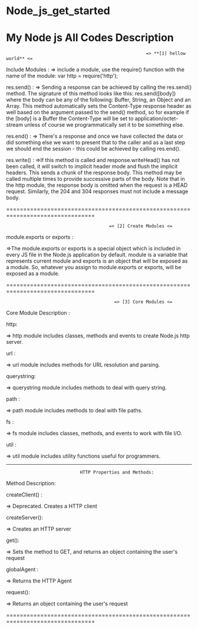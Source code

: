 # Node_js_get_started
My Node js All Codes Description
======================================================================================================================================

                                                         => **[1] hellow world** <=

Include Modules :
=> include a module, use the require() function with the name of the module:
   var http = require('http');
   
res.send() :
=> Sending a response can be achieved by calling the res.send() method. The signature of this method looks like this: res.send([body]) 
   where the body can be any of the following: Buffer, String, an Object and an Array.
   This method automatically sets the Content-Type response header as well based on the argument passed to the send() method, 
   so for example if the [body] is a Buffer the Content-Type will be set to application/octet-stream unless of course we programmatically 
   set it to be something else.

res.end() :
=> There's a response and once we have collected the data or did something else 
   we want to present that to the caller and as a last step we should end the session - this could be achieved by calling res.end().
   
res.write() :
=>If this method is called and response.writeHead() has not been called, it will switch to implicit header mode and flush the implicit headers.
  This sends a chunk of the response body. This method may be called multiple times to provide successive parts of the body.
  Note that in the http module, the response body is omitted when the request is a HEAD request. Similarly, the 204 and 304 responses must
  not include a message body.
  
================================================================================

                                           => [2] Create Modules <=

module.exports or exports :

=>The module.exports or exports is a special object which is included in every JS file in the Node.js application by default. module is a 
  variable that represents current module and exports is an object that will be exposed as a module. So, whatever you assign to module.exports 
  or exports, will be exposed as a module.

================================================================================

                                             => [3] Core Modules <=
 
Core Module	Description :

http:

=> http module includes classes, methods and events to create Node.js http server.

url	:

=> url module includes methods for URL resolution and parsing.

querystring:	

=> querystring module includes methods to deal with query string.

path :	

=> path module includes methods to deal with file paths.

fs :

=> fs module includes classes, methods, and events to work with file I/O.

util :	

=> util module includes utility functions useful for programmers. 

----------------------------------------------------------------------------
                                HTTP Properties and Methods:
Method	Description:

createClient() :

=> Deprecated. Creates a HTTP client

createServer():	

=> Creates an HTTP server

get():	

=> Sets the method to GET, and returns an object containing the user's request

globalAgent :	

=> Returns the HTTP Agent

request():	

=> Returns an object containing the user's request

================================================================================
